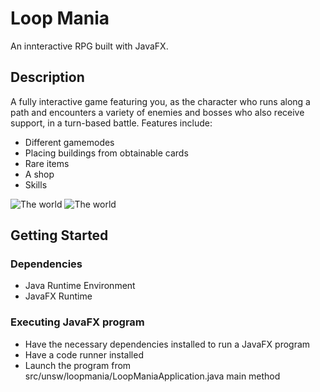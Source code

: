 # Loop Mania

An innteractive RPG built with JavaFX.

## Description

A fully interactive game featuring you, as the character who runs along a path and encounters a variety of enemies and bosses who also receive support, in a turn-based battle. Features include:
- Different gamemodes
- Placing buildings from obtainable cards
- Rare items
- A shop
- Skills

![The world](https://github.com/Zulinlo/loopmania/tree/main/src/images/world.PNG?raw=true)
![The world](https://github.com/Zulinlo/loopmania/tree/main/src/images/battle.PNG?raw=true)


## Getting Started

### Dependencies

* Java Runtime Environment
* JavaFX Runtime

### Executing JavaFX program

* Have the necessary dependencies installed to run a JavaFX program
* Have a code runner installed
* Launch the program from src/unsw/loopmania/LoopManiaApplication.java main method
